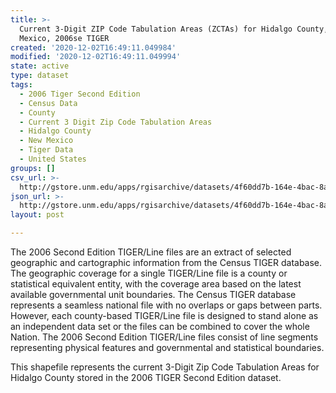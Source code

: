 ```yaml
---
title: >-
  Current 3-Digit ZIP Code Tabulation Areas (ZCTAs) for Hidalgo County, New
  Mexico, 2006se TIGER
created: '2020-12-02T16:49:11.049984'
modified: '2020-12-02T16:49:11.049994'
state: active
type: dataset
tags:
  - 2006 Tiger Second Edition
  - Census Data
  - County
  - Current 3 Digit Zip Code Tabulation Areas
  - Hidalgo County
  - New Mexico
  - Tiger Data
  - United States
groups: []
csv_url: >-
  http://gstore.unm.edu/apps/rgisarchive/datasets/4f60dd7b-164e-4bac-8a81-ac6a9e828054/tgr2006se_hida_zcta3cu.derived.csv
json_url: >-
  http://gstore.unm.edu/apps/rgisarchive/datasets/4f60dd7b-164e-4bac-8a81-ac6a9e828054/tgr2006se_hida_zcta3cu.derived.json
layout: post

---
```

The 2006 Second Edition TIGER/Line files are an extract of selected geographic and cartographic information from the Census TIGER database.  The geographic coverage for a single TIGER/Line file is a county or statistical equivalent entity, with the coverage area based on the latest available governmental unit boundaries. The Census TIGER database represents a seamless national file with no overlaps or gaps between parts.  However, each county-based TIGER/Line file is designed to stand alone as an independent data set or the files can be combined to cover the whole Nation.  The 2006 Second Edition  TIGER/Line files consist of line segments representing physical features and governmental and statistical boundaries.  

This shapefile represents the current 3-Digit Zip Code Tabulation Areas for Hidalgo County stored in the 2006 TIGER Second Edition dataset.
